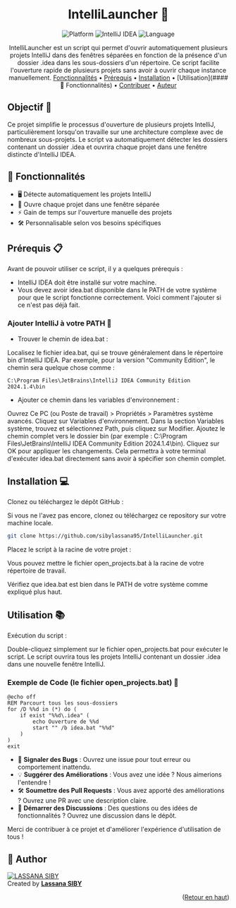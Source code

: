 <a name="readme-top"></a>
<div align="center">

# IntelliLauncher 🚀

<img src="https://img.shields.io/badge/Platform-Windows-blue?style=for-the-badge&logo=windows" alt="Platform">
<img src="https://img.shields.io/badge/IntelliJ-IDEA-red?style=for-the-badge&logo=intellij-idea" alt="IntelliJ IDEA">
<img src="https://img.shields.io/badge/Language-Batch-green?style=for-the-badge&logo=windows-terminal" alt="Language">

IntelliLauncher est un script qui permet d'ouvrir automatiquement plusieurs projets IntelliJ dans des fenêtres séparées en fonction de la présence d'un dossier .idea dans les sous-dossiers d'un répertoire. Ce script facilite l'ouverture rapide de plusieurs projets sans avoir à ouvrir chaque instance manuellement.
[Fonctionnalités](##fonctionnalités) • [Prérequis](##prérequis) • [Installation](##installation) • [Utilisation](#### 🎯 Fonctionnalités) • [Contribuer](##contribuer) • [Auteur](##auteur)
</div>

## Objectif 🎯

Ce projet simplifie le processus d'ouverture de plusieurs projets IntelliJ, particulièrement lorsqu'on travaille sur une architecture complexe avec de nombreux sous-projets. Le script va automatiquement détecter les dossiers contenant un dossier .idea et ouvrira chaque projet dans une fenêtre distincte d'IntelliJ IDEA.

## 🎯 Fonctionnalités

- 🖥️ Détecte automatiquement les projets IntelliJ
- 🚪 Ouvre chaque projet dans une fenêtre séparée
- ⚡ Gain de temps sur l'ouverture manuelle des projets
- 🛠️ Personnalisable selon vos besoins spécifiques

## Prérequis 📋

Avant de pouvoir utiliser ce script, il y a quelques prérequis :

* IntelliJ IDEA doit être installé sur votre machine.
* Vous devez avoir idea.bat disponible dans le PATH de votre système pour que le script fonctionne correctement. Voici comment l'ajouter si ce n'est pas déjà fait.

### Ajouter IntelliJ à votre PATH 📁


- Trouver le chemin de idea.bat :

Localisez le fichier idea.bat, qui se trouve généralement dans le répertoire bin d'IntelliJ IDEA. Par exemple, pour la version "Community Edition", le chemin sera quelque chose comme :

```batch
C:\Program Files\JetBrains\IntelliJ IDEA Community Edition 2024.1.4\bin
```

- Ajouter ce chemin dans les variables d'environnement :

Ouvrez Ce PC (ou Poste de travail) > Propriétés > Paramètres système avancés.
Cliquez sur Variables d'environnement.
Dans la section Variables système, trouvez et sélectionnez Path, puis cliquez sur Modifier.
Ajoutez le chemin complet vers le dossier bin (par exemple : C:\Program Files\JetBrains\IntelliJ IDEA Community Edition 2024.1.4\bin).
Cliquez sur OK pour appliquer les changements.
Cela permettra à votre terminal d'exécuter idea.bat directement sans avoir à spécifier son chemin complet.

## Installation 💻

Clonez ou téléchargez le dépôt GitHub :

Si vous ne l'avez pas encore, clonez ou téléchargez ce repository sur votre machine locale.

```bash
git clone https://github.com/sibylassana95/IntelliLauncher.git
```

Placez le script à la racine de votre projet :

Vous pouvez mettre le fichier open_projects.bat à la racine de votre répertoire de travail.

Vérifiez que idea.bat est bien dans le PATH de votre système comme expliqué plus haut.

## Utilisation 📚

Exécution du script :

Double-cliquez simplement sur le fichier open_projects.bat pour exécuter le script.
Le script ouvrira tous les projets IntelliJ contenant un dossier .idea dans une nouvelle fenêtre IntelliJ.



### Exemple de Code (le fichier open_projects.bat) 📝

```batch
@echo off
REM Parcourt tous les sous-dossiers
for /D %%d in (*) do (
    if exist "%%d\.idea" (
        echo Ouverture de %%d
        start "" /b idea.bat "%%d"
    )
)
exit
```

- 🐛 **Signaler des Bugs** : Ouvrez une issue pour tout erreur ou comportement inattendu.
- 💡 **Suggérer des Améliorations** : Vous avez une idée ? Nous aimerions l'entendre !
- 🛠️ **Soumettre des Pull Requests** : Vous avez apporté des améliorations ? Ouvrez une PR avec une description claire.
- 💬 **Démarrer des Discussions** : Des questions ou des idées de fonctionnalités ? Ouvrez une discussion dans le dépôt.

Merci de contribuer à ce projet et d'améliorer l'expérience d'utilisation de tous !
## 👤 Author 

[![LASSANA SIBY](https://avatars.githubusercontent.com/u/103085452?u=13ace4d88a52056741734e0f802ca7c0053e1e80&v=4&s=40)](https://github.com/sibylassana95)  
Created by **[Lassana SIBY](https://github.com/sibylassana95)**

<p align="right">(<a href="#readme-top">Retour en haut</a>)</p>
